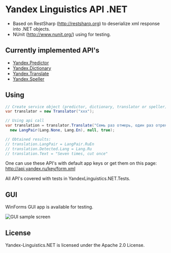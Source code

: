 # Yandex Linguistics API .NET

* Based on RestSharp (<http://restsharp.org>) to deserialize xml response into .NET objects.
* NUnit (<http://www.nunit.org/>) using for testing.

## Currently implemented API's

* [Yandex.Predictor](http://api.yandex.ru/predictor/)
* [Yandex.Dictionary](http://api.yandex.ru/dictionary/)
* [Yandex.Translate](http://api.yandex.ru/translate/)
* [Yandex.Speller](http://api.yandex.ru/speller/)

## Using

```csharp
// Create service object (predictor, dictionary, translator or speller) with app key
var translator = new Translator("xxx");

// Using api call
var translation = translator.Translate("Семь раз отмерь, один раз отрежь",
  new LangPair(Lang.None, Lang.En), null, true);

// Obtained results:
// translation.LangPair = LangPair.RuEn
// translation.Detected.Lang = Lang.Ru
// translation.Text = "Seven times, cut once"
```

One can use these API's with default app keys or get them on this page: <http://api.yandex.ru/key/form.xml>

All API's covered with tests in YandexLinguistics.NET.Tests.

## GUI

WinForms GUI app is available for testing.

![GUI sample screen](https://habrastorage.org/storage3/3a3/65f/e27/3a365fe27b53aeb2878021bc89dc9984.png)

## License

Yandex-Linguistics.NET is licensed under the Apache 2.0 License.
